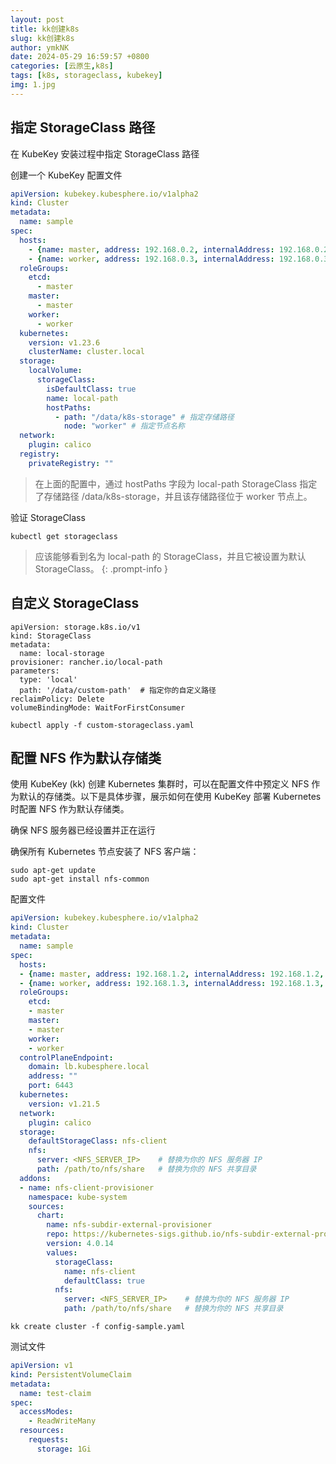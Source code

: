 ```yaml
---
layout: post
title: kk创建k8s
slug: kk创建k8s
author: ymkNK
date: 2024-05-29 16:59:57 +0800
categories: [云原生,k8s]
tags: [k8s, storageclass, kubekey]
img: 1.jpg
---
```



## 指定 StorageClass 路径
在 KubeKey 安装过程中指定 StorageClass 路径

创建一个 KubeKey 配置文件

```yaml
apiVersion: kubekey.kubesphere.io/v1alpha2
kind: Cluster
metadata:
  name: sample
spec:
  hosts:
    - {name: master, address: 192.168.0.2, internalAddress: 192.168.0.2, user: root, password: "your_password"}
    - {name: worker, address: 192.168.0.3, internalAddress: 192.168.0.3, user: root, password: "your_password"}
  roleGroups:
    etcd:
      - master
    master:
      - master
    worker:
      - worker
  kubernetes:
    version: v1.23.6
    clusterName: cluster.local
  storage:
    localVolume:
      storageClass:
        isDefaultClass: true
        name: local-path
        hostPaths:
          - path: "/data/k8s-storage" # 指定存储路径
            node: "worker" # 指定节点名称
  network:
    plugin: calico
  registry:
    privateRegistry: ""
```
> 在上面的配置中，通过 hostPaths 字段为 local-path StorageClass 指定了存储路径 /data/k8s-storage，并且该存储路径位于 worker 节点上。

验证 StorageClass
```shell
kubectl get storageclass
```
> 应该能够看到名为 local-path 的 StorageClass，并且它被设置为默认 StorageClass。
{: .prompt-info }



## 自定义 StorageClass
```shell
apiVersion: storage.k8s.io/v1
kind: StorageClass
metadata:
  name: local-storage
provisioner: rancher.io/local-path
parameters:
  type: 'local'
  path: '/data/custom-path'  # 指定你的自定义路径
reclaimPolicy: Delete
volumeBindingMode: WaitForFirstConsumer
```

```shell
kubectl apply -f custom-storageclass.yaml
```

## 配置 NFS 作为默认存储类
使用 KubeKey (kk) 创建 Kubernetes 集群时，可以在配置文件中预定义 NFS 作为默认的存储类。以下是具体步骤，展示如何在使用 KubeKey 部署 Kubernetes 时配置 NFS 作为默认存储类。

确保 NFS 服务器已经设置并正在运行

确保所有 Kubernetes 节点安装了 NFS 客户端：
```shell
sudo apt-get update
sudo apt-get install nfs-common
```

配置文件
```yaml
apiVersion: kubekey.kubesphere.io/v1alpha2
kind: Cluster
metadata:
  name: sample
spec:
  hosts:
  - {name: master, address: 192.168.1.2, internalAddress: 192.168.1.2, user: root, password: "your_password"}
  - {name: worker, address: 192.168.1.3, internalAddress: 192.168.1.3, user: root, password: "your_password"}
  roleGroups:
    etcd:
    - master
    master:
    - master
    worker:
    - worker
  controlPlaneEndpoint:
    domain: lb.kubesphere.local
    address: ""
    port: 6443
  kubernetes:
    version: v1.21.5
  network:
    plugin: calico
  storage:
    defaultStorageClass: nfs-client
    nfs:
      server: <NFS_SERVER_IP>    # 替换为你的 NFS 服务器 IP
      path: /path/to/nfs/share   # 替换为你的 NFS 共享目录
  addons:
  - name: nfs-client-provisioner
    namespace: kube-system
    sources:
      chart:
        name: nfs-subdir-external-provisioner
        repo: https://kubernetes-sigs.github.io/nfs-subdir-external-provisioner/
        version: 4.0.14
        values:
          storageClass:
            name: nfs-client
            defaultClass: true
          nfs:
            server: <NFS_SERVER_IP>    # 替换为你的 NFS 服务器 IP
            path: /path/to/nfs/share   # 替换为你的 NFS 共享目录
```

```shell
kk create cluster -f config-sample.yaml
```

测试文件
```yaml
apiVersion: v1
kind: PersistentVolumeClaim
metadata:
  name: test-claim
spec:
  accessModes:
    - ReadWriteMany
  resources:
    requests:
      storage: 1Gi
```

